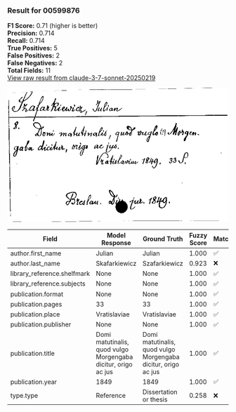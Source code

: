 ### Result for 00599876
**F1 Score:** 0.71 (higher is better)<br>**Precision:** 0.714<br>**Recall:** 0.714<br>**True Positives:** 5<br>**False Positives:** 2<br>**False Negatives:** 2<br>**Total Fields:** 11<br>[View raw result from claude-3-7-sonnet-20250219](https://github.com/RISE-UNIBAS/humanities_data_benchmark/blob/main/results/2025-09-02/T0144/request_T0144_00599876.json)

<img src="https://github.com/RISE-UNIBAS/humanities_data_benchmark/blob/main/benchmarks/zettelkatalog/images/00599876.jpg?raw=true" alt="00599876" width="600px">

| Field | Model Response | Ground Truth | Fuzzy Score | Match |
|-------|----------------|--------------|-------------|-------|
| author.first_name | Julian | Julian | 1.000 | ✅ |
| author.last_name | Skafarkiewicz | Szafarkiewicz | 0.923 | ❌ |
| library_reference.shelfmark | None | None | 1.000 | ✅ |
| library_reference.subjects | None | None | 1.000 | ✅ |
| publication.format | None | None | 1.000 | ✅ |
| publication.pages | 33 | 33 | 1.000 | ✅ |
| publication.place | Vratislaviae | Vratislaviae | 1.000 | ✅ |
| publication.publisher | None | None | 1.000 | ✅ |
| publication.title | Domi matutinalis, quod vulgo Morgengaba dicitur, origo ac jus | Domi matutinalis, quod vulgo Morgengaba dicitur, origo ac jus | 1.000 | ✅ |
| publication.year | 1849 | 1849 | 1.000 | ✅ |
| type.type | Reference | Dissertation or thesis | 0.258 | ❌ |
